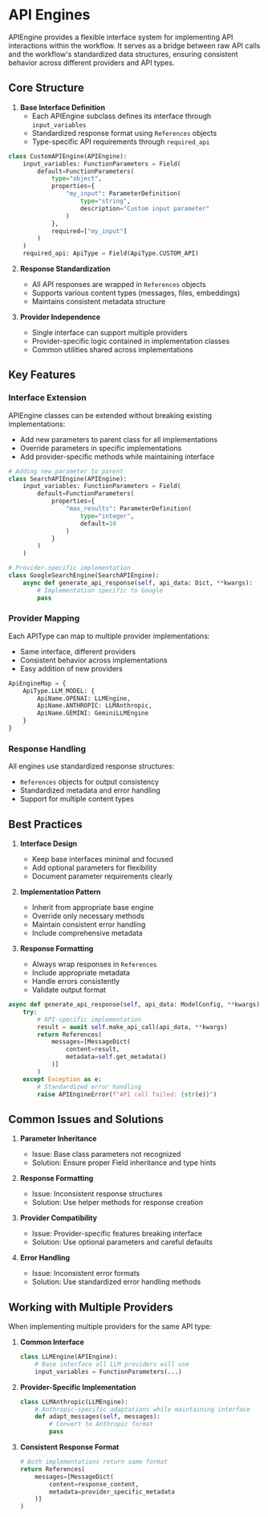 # API Engines

APIEngine provides a flexible interface system for implementing API interactions within the workflow. It serves as a bridge between raw API calls and the workflow's standardized data structures, ensuring consistent behavior across different providers and API types.

## Core Structure

1. **Base Interface Definition**
   - Each APIEngine subclass defines its interface through `input_variables`
   - Standardized response format using `References` objects
   - Type-specific API requirements through `required_api`

```python
class CustomAPIEngine(APIEngine):
    input_variables: FunctionParameters = Field(
        default=FunctionParameters(
            type="object",
            properties={
                "my_input": ParameterDefinition(
                    type="string",
                    description="Custom input parameter"
                )
            },
            required=["my_input"]
        )
    )
    required_api: ApiType = Field(ApiType.CUSTOM_API)
```

2. **Response Standardization**
   - All API responses are wrapped in `References` objects
   - Supports various content types (messages, files, embeddings)
   - Maintains consistent metadata structure

3. **Provider Independence**
   - Single interface can support multiple providers
   - Provider-specific logic contained in implementation classes
   - Common utilities shared across implementations

## Key Features

### Interface Extension
APIEngine classes can be extended without breaking existing implementations:
- Add new parameters to parent class for all implementations
- Override parameters in specific implementations
- Add provider-specific methods while maintaining interface

```python
# Adding new parameter to parent
class SearchAPIEngine(APIEngine):
    input_variables: FunctionParameters = Field(
        default=FunctionParameters(
            properties={
                "max_results": ParameterDefinition(
                    type="integer",
                    default=10
                )
            }
        )
    )

# Provider-specific implementation
class GoogleSearchEngine(SearchAPIEngine):
    async def generate_api_response(self, api_data: Dict, **kwargs):
        # Implementation specific to Google
        pass
```

### Provider Mapping
Each APIType can map to multiple provider implementations:
- Same interface, different providers
- Consistent behavior across implementations
- Easy addition of new providers

```python
ApiEngineMap = {
    ApiType.LLM_MODEL: {
        ApiName.OPENAI: LLMEngine,
        ApiName.ANTHROPIC: LLMAnthropic,
        ApiName.GEMINI: GeminiLLMEngine
    }
}
```

### Response Handling
All engines use standardized response structures:
- `References` objects for output consistency
- Standardized metadata and error handling
- Support for multiple content types

## Best Practices

1. **Interface Design**
   - Keep base interfaces minimal and focused
   - Add optional parameters for flexibility
   - Document parameter requirements clearly

2. **Implementation Pattern**
   - Inherit from appropriate base engine
   - Override only necessary methods
   - Maintain consistent error handling
   - Include comprehensive metadata

3. **Response Formatting**
   - Always wrap responses in `References`
   - Include appropriate metadata
   - Handle errors consistently
   - Validate output format

```python
async def generate_api_response(self, api_data: ModelConfig, **kwargs) -> References:
    try:
        # API-specific implementation
        result = await self.make_api_call(api_data, **kwargs)
        return References(
            messages=[MessageDict(
                content=result,
                metadata=self.get_metadata()
            )]
        )
    except Exception as e:
        # Standardized error handling
        raise APIEngineError(f"API call failed: {str(e)}")
```

## Common Issues and Solutions

1. **Parameter Inheritance**
   - Issue: Base class parameters not recognized
   - Solution: Ensure proper Field inheritance and type hints

2. **Response Formatting**
   - Issue: Inconsistent response structures
   - Solution: Use helper methods for response creation

3. **Provider Compatibility**
   - Issue: Provider-specific features breaking interface
   - Solution: Use optional parameters and careful defaults

4. **Error Handling**
   - Issue: Inconsistent error formats
   - Solution: Use standardized error handling methods

## Working with Multiple Providers

When implementing multiple providers for the same API type:

1. **Common Interface**
   ```python
   class LLMEngine(APIEngine):
       # Base interface all LLM providers will use
       input_variables = FunctionParameters(...)
   ```

2. **Provider-Specific Implementation**
   ```python
   class LLMAnthropic(LLMEngine):
       # Anthropic-specific adaptations while maintaining interface
       def adapt_messages(self, messages):
           # Convert to Anthropic format
           pass
   ```

3. **Consistent Response Format**
   ```python
   # Both implementations return same format
   return References(
       messages=[MessageDict(
           content=response_content,
           metadata=provider_specific_metadata
       )]
   )
   ```